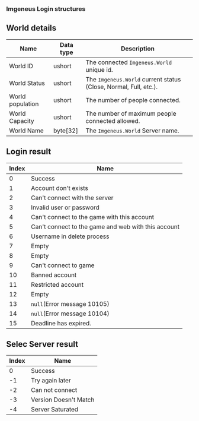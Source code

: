 ### Imgeneus Login structures

## World details
| Name | Data type | Description |
| ----------- | ------------ | ----------- |
| World ID | ushort | The connected `Imgeneus.World` unique id. |
| World Status | ushort | The `Imgeneus.World` current status (Close, Normal, Full, etc.). |
| World population | ushort | The number of people connected. |
| World Capacity | ushort | The number of maximum people connected allowed. |
| World Name | byte[32] | The `Imgeneus.World` Server name. |

## Login result
| Index | Name |
| ----------- | ------------ |
| 0 | Success |
| 1 | Account don't exists |
| 2 | Can't connect with the server |
| 3 | Invalid user or password |
| 4 | Can't connect to the game with this account |
| 5 | Can't connect to the game and web with this account |
| 6 | Username in delete process |
| 7 | Empty |
| 8 | Empty |
| 9 | Can't connect to game |
| 10 | Banned account |
| 11 | Restricted account |
| 12 | Empty |
| 13 | `null`(Error message 10105) |
| 14 | `null`(Error message 10104) |
| 15 | Deadline has expired. |

## Selec Server result

| Index | Name |
| ----------- | ------------ |
| 0 | Success |
| -1 | Try again later |
| -2 | Can not connect |
| -3 | Version Doesn't Match |
| -4 | Server Saturated |
